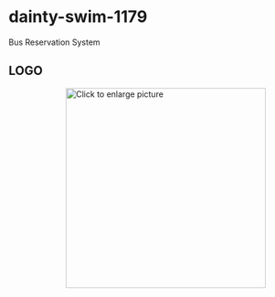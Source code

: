 # dainty-swim-1179
Bus Reservation System
<h2>LOGO</h2>
<img src="https://drive.google.com/uc?export=view&id=16AQ0Jf5e92IBs9pGbuLwI-ocfoyLPvkS" style="width: 350px; max-width: 100%; height: auto; margin-left:100px; margin-right:auto" title="Click to enlarge picture" />
